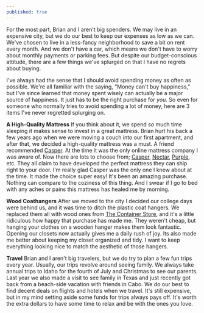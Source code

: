 ```yaml
---
published: true
---
```


For the most part, Brian and I aren't big spenders. We may live in an expensive city, but we do our best to keep our expenses as low as we can. We've chosen to live in a less-fancy neighborhood to save a bit on rent every month. And we don't have a car, which means we don't have to worry about monthly payments or parking fees. But despite our budget-conscious attitude, there are a few things we've splurged on that I have no regrets about buying.

I've always had the sense that I should avoid spending money as often as possible. We're all familiar with the saying, "Money can't buy happiness," but I've since learned that money spent wisely can actually be a major source of happiness. It just has to be the right purchase for _you_. So even for someone who normally tries to avoid spending a lot of money, here are 3 items I've never regretted splurging on. 

**A High-Quality Mattress**
If you think about it, we spend _so_ much time sleeping it makes sense to invest in a great mattress. Brian hurt his back a few years ago when we were moving a couch into our first apartment, and after that, we decided a high-quality mattress was a must. A friend recommended [Casper](https://casper.com/). At the time it was the only online mattress company I was aware of. Now there are lots to choose from; [Casper](https://casper.com/), [Nectar](https://www.nectarsleep.com/), [Purple](https://purple.com/), etc. They all claim to have developed the perfect mattress they can ship right to your door. I'm really glad Casper was the only one I knew about at the time. It made the choice super easy! It's been an amazing purchase. Nothing can compare to the coziness of this thing. And I swear if I go to bed with any aches or pains this mattress has healed me by morning.

**Wood Coathangers**
After we moved to the city I decided our college days were behind us, and it was time to ditch the plastic coat hangers. We replaced them all with wood ones from [The Container Store](https://www.containerstore.com/s/closet/hangers/wooden/petite-basic-natural-wooden-hangers/123d?productId=11007382), and it's a little ridiculous how happy that purchase has made me. They weren't cheap, but hanging your clothes on a wooden hanger makes them look fantastic. Opening our closets now actually gives me a daily rush of joy. Its also made me better about keeping my closet organized and tidy. I want to keep everything looking nice to match the aesthetic of those hangers.

**Travel**
Brian and I aren't big travelers, but we do try to plan a few fun trips every year. Usually, our trips revolve around seeing family. We always take annual trips to Idaho for the fourth of July and Christmas to see our parents. Last year we also made a visit to see family in Texas and just recently got back from a beach-side vacation with friends in Cabo. We do our best to find decent deals on flights and hotels when we travel. It's still expensive, but in my mind setting aside some funds for trips always pays off. It's worth the extra dollars to have some time to relax and be with the ones you love.
